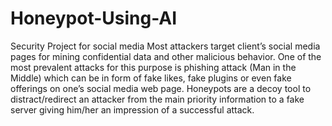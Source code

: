 # Honeypot-Using-AI
Security Project for social media
Most attackers target client’s social media pages for mining confidential data and other malicious behavior. One of the most prevalent attacks for this purpose is phishing attack (Man in the Middle) which can be in form of fake likes, fake plugins or even fake offerings on one’s social media web page.
Honeypots are a decoy tool to distract/redirect an attacker from the main priority information to a fake server giving him/her an impression of a successful attack.
